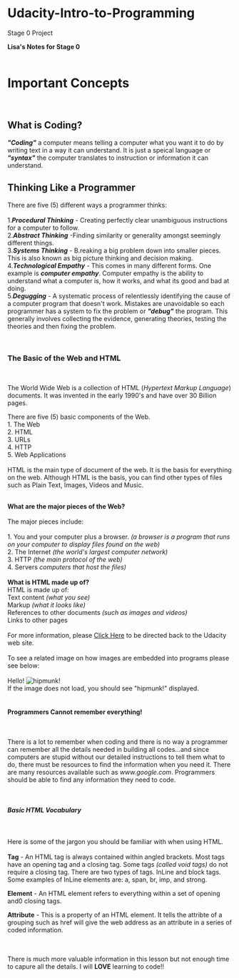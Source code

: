 # Udacity-Intro-to-Programming
Stage 0 Project
<!-- These are Lisa's notes from the beginning
of the programming course to Stage 0. This
will discuss
1. What is coding?.
2. Thinking Like a Programmer.
3. The Basics of the Web and HTML
4. Programmers cannot remember everything. and
5. Basic HTML vocabulary.-->
<head><b>Lisa's Notes for Stage 0</b></head><br>
<br>
<h1>Important Concepts </h1>
<br>
<h2>What is Coding?</h2>
<p><b><em>"Coding"</em></b> a computer means telling a
computer what you want it to do by writing
text in a way it can understand. It is just a speical
language or <b><em>"syntax"</em></b>
the computer translates to instruction or information
it can understand.</p>
<h2>Thinking Like a Programmer</h2>
<p>There are five (5) different ways a programmer thinks:<br>
<br>1.<b><em>Procedural Thinking</em></b> - Creating perfectly clear unambiguous
instructions for a computer to follow.<br>
2.<b><em>Abstract Thinking</em></b> -Finding similarity or generality amongst
seemingly different things.<br>
3.<b><em>Systems Thinking</em></b> - B.reaking a big problem down into smaller
pieces. This is also known as big picture thinking and decision making.<br>
4.<b><em>Technological Empathy</em></b> - This comes in many different forms. One
example is <b><em>computer empathy</em></b>. Computer empathy is the ability to
understand what a computer is, how it works, and what its good and bad
at doing.<br>
5.<b><em>Degugging</em></b> - A systematic process of relentlessly identifying
the cause of a computer program that doesn't work. Mistakes are unavoidable so
each programmer has a system to fix the problem or <b><em>"debug"</em></b> the
program. This generally involves collecting the evidence, generating theories,
testing the theories and then fixing the problem.
</p><br>
<h3>The Basic of the Web and HTML</h3>
<br>
<p>The World Wide Web is a collection of HTML (<em>Hypertext Markup Language</em>)
documents. It was invented in the early 1990's and have over 30 Billion pages.</p>
<p> There are five (5) basic components of the Web.<br>
1. The Web<br>
2. HTML<br>
3. URLs<br>
4. HTTP<br>
5. Web Applications<br>
<br>
HTML is the main type of document of the web. It is the basis for everything
on the web. Although HTML is the basis, you can find other types of files such
as Plain Text, Images, Videos and Music. </p>
<br><b>What are the major pieces of the Web?</b> <br><br> The major pieces include: <br><br>
1. You and your computer plus a browser. <em>(a browser is a program that runs
on your computer to display files found on the web)</em><br>
2. The Internet <em>(the world's largest computer network)</em><br>
3. HTTP <em>(the main protocol of the web)</em><br>
4. Servers <em>computers that host the files)</em><br>
<br>
<b>What is HTML made up of?</b><br>
HTML is made up of:<br>
Text content <em>(what you see)</em><br>
Markup <em>(what it looks like)</em><br>
References to other documents <em>(such as images and videos)</em><br>
Links to other pages<br><br>
For more information, please <a href="www.udacity.com"> Click Here</a> to be directed
back to the Udacity web site.<br><br>
To see a related image on how images are embedded into programs please see below:<br><br>
Hello! <img src="http://www.udacity.com/cs253x/hipmunk.png" alt="hipmunk!"> <br>
If the image does not load, you should see "hipmunk!" displayed.<br><br>
<h4> Programmers Cannot remember everything!</h4><br>
<p> There is a lot to remember when coding and there is no way a programmer can
remember all the details needed in building all codes...and since computers are
stupid without our detailed instructions to tell them what to do, there must be
resources to find the information when you need it. There are many resources
available such as <em>www.google.com</em>. Programmers should be able to find any
information they need to code.</p><br>
<h5>Basic HTML Vocabulary</h5><br>
<p>Here is some of the jargon you should be familiar with when using HTML.<br><br>
<b>Tag</b> - An HTML tag is always contained within angled brackets.
Most tags have an opening tag and a closing tag. Some tags <em>(called void
tags)</em> do not require a closing tag. There are two types of tags. InLine
and block tags. Some examples of InLine elements are: a, span, br, imp,
and strong. </p>
<p><b>Element</b> - An HTML element refers to everything within a set of opening
and0 closing tags.</p>
<p><b>Attribute</b> - This is a property of an HTML element. It tells the
attribte of a grouping such as href will give the web address as an
attribute in a series of coded information. </p><br><br>
There is much more valuable information in this lesson but not enough time
to capure all the details. I will <b>LOVE</b> learning to code!! 
